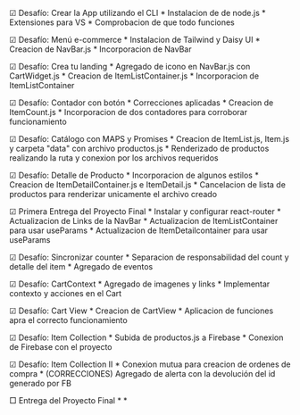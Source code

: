 ☑ Desafío: Crear la App utilizando el CLI 
    * Instalacion de de node.js
    * Extensiones para VS
    * Comprobacion de que todo funciones

☑ Desafío: Menú e-commerce
    * Instalacion de Tailwind y Daisy UI
    * Creacion de NavBar.js
    * Incorporacion de NavBar

☑ Desafío: Crea tu landing
    * Agregado de icono en NavBar.js con CartWidget.js
    * Creacion de ItemListContainer.js
    * Incorporacion de ItemListContainer

☑ Desafío: Contador con botón
    * Correcciones aplicadas
    * Creacion de ItemCount.js
    * Incorporacion de dos contadores para corroborar funcionamiento

☑ Desafío: Catálogo con MAPS y Promises
    * Creacion de ItemList.js, Item.js y carpeta "data" con archivo productos.js
    * Renderizado de productos realizando la ruta y conexion por los archivos requeridos

☑ Desafío: Detalle de Producto
    * Incorporacion de algunos estilos
    * Creacion de ItemDetailContainer.js e ItemDetail.js
    * Cancelacion de lista de productos para renderizar unicamente el archivo creado 

☑ Primera Entrega del Proyecto Final
    * Instalar y configurar react-router
    * Actualizacion de Links de la NavBar
    * Actualizacion de ItemListContainer para usar useParams
    * Actualizacion de ItemDetailcontainer para usar useParams

☑ Desafío: Sincronizar counter
    * Separacion de responsabilidad del count y detalle del item 
    * Agregado de eventos

☑ Desafío: CartContext
    * Agregado de imagenes y links
    * Implementar contexto y acciones en el Cart

☑ Desafío: Cart View
    * Creacion de CartView
    * Aplicacion de funciones apra el correcto funcionamiento

☑ Desafío: Item Collection
    * Subida de productos.js a Firebase
    * Conexion de Firebase con el proyecto

☑ Desafío: Item Collection II
    * Conexion mutua para creacion de ordenes de compra
    * (CORRECCIONES) Agregado de alerta con la devolución del id generado por FB

□ Entrega del Proyecto Final
    * 
    * 
